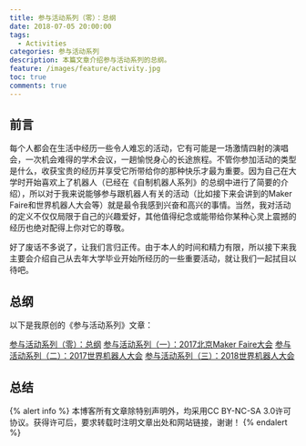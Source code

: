 ```yaml
---
title: 参与活动系列（零）：总纲
date: 2018-07-05 20:00:00
tags:
  - Activities
categories: 参与活动系列
description: 本篇文章介绍参与活动系列的总纲。
feature: /images/feature/activity.jpg
toc: true
comments: true
---
```


## 前言

每个人都会在生活中经历一些令人难忘的活动，它有可能是一场激情四射的演唱会，一次机会难得的学术会议，一趟愉悦身心的长途旅程。不管你参加活动的类型是什么，收获宝贵的经历并享受它所带给你的那种快乐才最为重要。因为自己在大学时开始喜欢上了机器人（已经在《自制机器人系列》的总纲中进行了简要的介绍），所以对于我来说能够参与跟机器人有关的活动（比如接下来会讲到的Maker Faire和世界机器人大会等）就是最令我感到兴奋和高兴的事情。当然，我对活动的定义不仅仅局限于自己的兴趣爱好，其他值得纪念或能带给你某种心灵上震撼的经历也绝对配得上你对它的尊敬。

好了废话不多说了，让我们言归正传。由于本人的时间和精力有限，所以接下来我主要会介绍自己从去年大学毕业开始所经历的一些重要活动，就让我们一起拭目以待吧。

<!--more-->

## 总纲

以下是我原创的《参与活动系列》文章：

[参与活动系列（零）：总纲](http://myyerrol.io/zh-cn/2018/07/05/join_activities_0_superclass/)
[参与活动系列（一）：2017北京Maker Faire大会](http://myyerrol.io/zh-cn/2018/07/28/join_activities_1_makerfaire_beijing_2017/)
[参与活动系列（二）：2017世界机器人大会](http://myyerrol.io/zh-cn/2018/08/06/join_activities_2_wrc_2017/)
[参与活动系列（三）：2018世界机器人大会](http://myyerrol.io/zh-cn/2018/08/18/join_activities_3_wrc_2018/)

## 总结

{% alert info %}
本博客所有文章除特别声明外，均采用CC BY-NC-SA 3.0许可协议。获得许可后，要求转载时注明文章出处和网站链接，谢谢！
{% endalert %}
